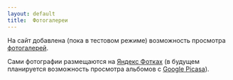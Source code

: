 ```yaml
---
layout: default
title:  Фотогалереи
---
```

На сайт добавлена (пока в тестовом режиме) возможность просмотра [фотогалерей](/huabao/).

Сами фотографии размещаются на [Яндекс Фотках](http://fotki.yandex.ru/)
(в будущем планируется возможность просмотра альбомов с [Google Picasa](https://picasaweb.google.com)).
